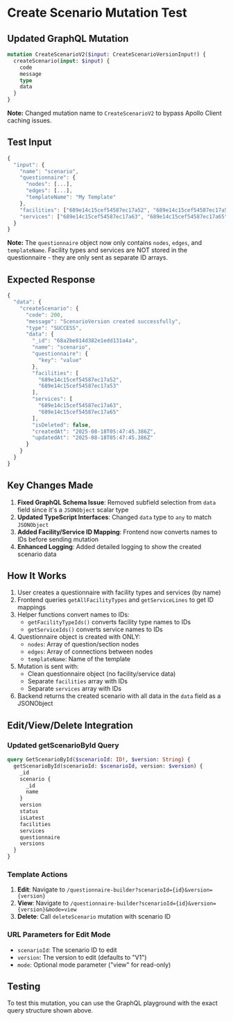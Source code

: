 # Create Scenario Mutation Test

## Updated GraphQL Mutation

```graphql
mutation CreateScenarioV2($input: CreateScenarioVersionInput!) {
  createScenario(input: $input) {
    code
    message
    type
    data
  }
}
```

**Note:** Changed mutation name to `CreateScenarioV2` to bypass Apollo Client caching issues.

## Test Input

```javascript
{
  "input": {
    "name": "scenario",
    "questionnaire": {
      "nodes": [...],
      "edges": [...],
      "templateName": "My Template"
    },
    "facilities": ["689e14c15cef54587ec17a52", "689e14c15cef54587ec17a53"],
    "services": ["689e14c15cef54587ec17a63", "689e14c15cef54587ec17a65"]
  }
}
```

**Note:** The `questionnaire` object now only contains `nodes`, `edges`, and `templateName`. Facility types and services are NOT stored in the questionnaire - they are only sent as separate ID arrays.

## Expected Response

```javascript
{
  "data": {
    "createScenario": {
      "code": 200,
      "message": "ScenarioVersion created successfully",
      "type": "SUCCESS",
      "data": {
        "_id": "68a2be814d382e1edd131a4a",
        "name": "scenario",
        "questionnaire": {
          "key": "value"
        },
        "facilities": [
          "689e14c15cef54587ec17a52",
          "689e14c15cef54587ec17a53"
        ],
        "services": [
          "689e14c15cef54587ec17a63",
          "689e14c15cef54587ec17a65"
        ],
        "isDeleted": false,
        "createdAt": "2025-08-18T05:47:45.386Z",
        "updatedAt": "2025-08-18T05:47:45.386Z"
      }
    }
  }
}
```

## Key Changes Made

1. **Fixed GraphQL Schema Issue**: Removed subfield selection from `data` field since it's a `JSONObject` scalar type
2. **Updated TypeScript Interfaces**: Changed `data` type to `any` to match `JSONObject`
3. **Added Facility/Service ID Mapping**: Frontend now converts names to IDs before sending mutation
4. **Enhanced Logging**: Added detailed logging to show the created scenario data

## How It Works

1. User creates a questionnaire with facility types and services (by name)
2. Frontend queries `getAllFacilityTypes` and `getServiceLines` to get ID mappings
3. Helper functions convert names to IDs:
   - `getFacilityTypeIds()` converts facility type names to IDs
   - `getServiceIds()` converts service names to IDs
4. Questionnaire object is created with ONLY:
   - `nodes`: Array of question/section nodes
   - `edges`: Array of connections between nodes
   - `templateName`: Name of the template
5. Mutation is sent with:
   - Clean questionnaire object (no facility/service data)
   - Separate `facilities` array with IDs
   - Separate `services` array with IDs
6. Backend returns the created scenario with all data in the `data` field as a JSONObject

## Edit/View/Delete Integration

### Updated getScenarioById Query

```graphql
query GetScenarioById($scenarioId: ID!, $version: String) {
  getScenarioById(scenarioId: $scenarioId, version: $version) {
    _id
    scenario {
      _id
      name
    }
    version
    status
    isLatest
    facilities
    services
    questionnaire
    versions
  }
}
```

### Template Actions

1. **Edit**: Navigate to `/questionnaire-builder?scenarioId={id}&version={version}`
2. **View**: Navigate to `/questionnaire-builder?scenarioId={id}&version={version}&mode=view`
3. **Delete**: Call `deleteScenario` mutation with scenario ID

### URL Parameters for Edit Mode

- `scenarioId`: The scenario ID to edit
- `version`: The version to edit (defaults to "V1")
- `mode`: Optional mode parameter ("view" for read-only)

## Testing

To test this mutation, you can use the GraphQL playground with the exact query structure shown above.

